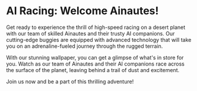 <!--font:Poppins-->

# AI Racing: Welcome Ainautes!

Get ready to experience the thrill of high-speed racing on a desert planet with our team of skilled Ainautes and their trusty AI companions. Our cutting-edge buggies are equipped with advanced technology that will take you on an adrenaline-fueled journey through the rugged terrain.

With our stunning wallpaper, you can get a glimpse of what's in store for you. Watch as our team of Ainautes and their AI companions race across the surface of the planet, leaving behind a trail of dust and excitement.

Join us now and be a part of this thrilling adventure!

<!--

Write me markdown content of website with wallpaper:

"A team of Ainautes and their AI companions racing across the surface of a desert planet in high-tech buggies."

The header of the page should not be copy of the text but rather a real content of the website which is using this wallpaper.


---


# Welcome to the World of Ainautes and AI Racing!

Get ready to experience the thrill of high-speed racing on a desert planet with our team of skilled Ainautes and their trusty AI companions. Our cutting-edge buggies are equipped with advanced technology that will take you on an adrenaline-fueled journey through the rugged terrain.

With our stunning wallpaper, you can get a glimpse of what's in store for you. Watch as our team of Ainautes and their AI companions race across the surface of the planet, leaving behind a trail of dust and excitement.

Join us now and be a part of this thrilling adventure!


---


Write me a Google font which is best fitting for the website.

Pick from the list:
- Orbitron
- Cabin
- Cormorant Garamond
- Roboto
- Futura
- Exo 2
- Raleway
- Great Vibes
- Lato
- Alegreya
- Open Sans
- Poppins
- Playfair Display
- Creepster
- Montserrat
- Barlow Condensed
- Cinzel Decorative
- IBM Plex Sans
- Inter
- Dancing Script
- Cinzel
- Lobster


Write just the font name nothing else.


---


Poppins

-->

